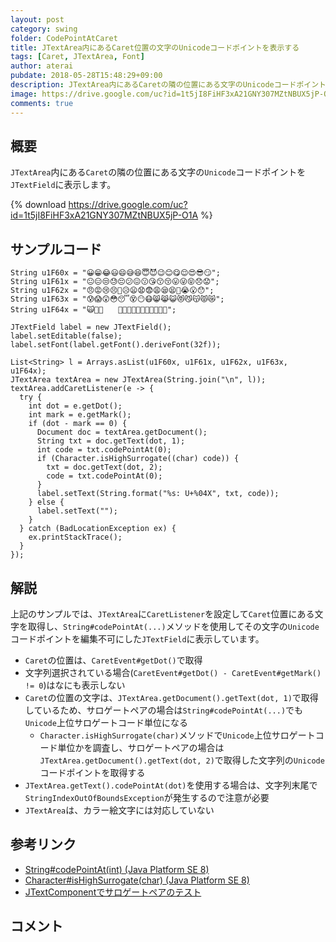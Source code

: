 ```yaml
---
layout: post
category: swing
folder: CodePointAtCaret
title: JTextArea内にあるCaret位置の文字のUnicodeコードポイントを表示する
tags: [Caret, JTextArea, Font]
author: aterai
pubdate: 2018-05-28T15:48:29+09:00
description: JTextArea内にあるCaretの隣の位置にある文字のUnicodeコードポイントをJTextFieldに表示します。
image: https://drive.google.com/uc?id=1t5jI8FiHF3xA21GNY307MZtNBUX5jP-O1A
comments: true
---
```

## 概要
`JTextArea`内にある`Caret`の隣の位置にある文字の`Unicode`コードポイントを`JTextField`に表示します。

{% download https://drive.google.com/uc?id=1t5jI8FiHF3xA21GNY307MZtNBUX5jP-O1A %}

## サンプルコード
<pre class="prettyprint"><code>String u1F60x = "😀😁😂😃😄😅😆😇😈😉😊😋😌😍😎😏";
String u1F61x = "😐😑😒😓😔😕😖😗😘😙😚😛😜😝😞😟";
String u1F62x = "😠😡😢😣😤😥😦😧😨😩😪😫😬😭😮😯";
String u1F63x = "😰😱😲😳😴😵😶😷😸😹😺😻😼😽😾😿";
String u1F64x = "🙀🙁🙂　　🙅🙆🙇🙈🙉🙊🙋🙌🙍🙎🙏";

JTextField label = new JTextField();
label.setEditable(false);
label.setFont(label.getFont().deriveFont(32f));

List&lt;String&gt; l = Arrays.asList(u1F60x, u1F61x, u1F62x, u1F63x, u1F64x);
JTextArea textArea = new JTextArea(String.join("\n", l));
textArea.addCaretListener(e -&gt; {
  try {
    int dot = e.getDot();
    int mark = e.getMark();
    if (dot - mark == 0) {
      Document doc = textArea.getDocument();
      String txt = doc.getText(dot, 1);
      int code = txt.codePointAt(0);
      if (Character.isHighSurrogate((char) code)) {
        txt = doc.getText(dot, 2);
        code = txt.codePointAt(0);
      }
      label.setText(String.format("%s: U+%04X", txt, code));
    } else {
      label.setText("");
    }
  } catch (BadLocationException ex) {
    ex.printStackTrace();
  }
});
</code></pre>

## 解説
上記のサンプルでは、`JTextArea`に`CaretListener`を設定して`Caret`位置にある文字を取得し、`String#codePointAt(...)`メソッドを使用してその文字の`Unicode`コードポイントを編集不可にした`JTextField`に表示しています。

- `Caret`の位置は、`CaretEvent#getDot()`で取得
- 文字列選択されている場合(`CaretEvent#getDot() - CaretEvent#getMark() != 0`)はなにも表示しない
- `Caret`の位置の文字は、`JTextArea.getDocument().getText(dot, 1)`で取得しているため、サロゲートペアの場合は`String#codePointAt(...)`でも`Unicode`上位サロゲートコード単位になる
    - `Character.isHighSurrogate(char)`メソッドで`Unicode`上位サロゲートコード単位かを調査し、サロゲートペアの場合は`JTextArea.getDocument().getText(dot, 2)`で取得した文字列の`Unicode`コードポイントを取得する
- `JTextArea.getText().codePointAt(dot)`を使用する場合は、文字列末尾で`StringIndexOutOfBoundsException`が発生するので注意が必要
- `JTextArea`は、カラー絵文字には対応していない

<!-- dummy comment line for breaking list -->

## 参考リンク
- [String#codePointAt(int) (Java Platform SE 8)](https://docs.oracle.com/javase/jp/8/docs/api/java/lang/String.html#codePointAt-int-)
- [Character#isHighSurrogate(char) (Java Platform SE 8)](https://docs.oracle.com/javase/jp/8/docs/api/java/lang/Character.html#isHighSurrogate-char-)
- [JTextComponentでサロゲートペアのテスト](https://ateraimemo.com/Swing/SurrogatePair.html)

<!-- dummy comment line for breaking list -->

## コメント
